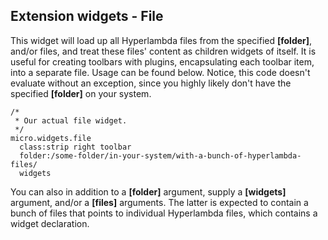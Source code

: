 ## Extension widgets - File

This widget will load up all Hyperlambda files from the specified **[folder]**, and/or files, and treat these
files' content as children widgets of itself. It is useful for creating toolbars with plugins, encapsulating
each toolbar item, into a separate file. Usage can be found below. Notice, this code doesn't evaluate without
an exception, since you highly likely don't have the specified **[folder]** on your system.

```hyperlambda
/*
 * Our actual file widget.
 */
micro.widgets.file
  class:strip right toolbar
  folder:/some-folder/in-your-system/with-a-bunch-of-hyperlambda-files/
  widgets
```

You can also in addition to a **[folder]** argument, supply a **[widgets]** argument, and/or a
**[files]** arguments. The latter is expected to contain a bunch of files that points to individual
Hyperlambda files, which contains a widget declaration.
